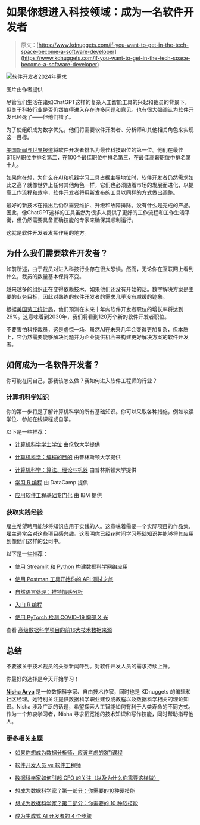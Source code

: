 # 如果你想进入科技领域：成为一名软件开发者

> 原文：[https://www.kdnuggets.com/if-you-want-to-get-in-the-tech-space-become-a-software-developer](https://www.kdnuggets.com/if-you-want-to-get-in-the-tech-space-become-a-software-developer)

![软件开发者2024年需求](../Images/a3ea0d00797ef807adde497b1fbb4808.png)

图片由作者提供

尽管我们生活在诸如ChatGPT这样的复杂人工智能工具的兴起和裁员的背景下，但关于科技行业是否仍然值得进入存在许多问题和意见。也有很大强调认为软件开发已经死了——但他们错了。

为了使组织成为数字优先，他们将需要软件开发者、分析师和其他相关角色来实现这一目标。

[美国新闻与世界报道](https://money.usnews.com/careers/best-jobs/rankings/best-technology-jobs)将软件开发者排名为最佳科技职位的第一位。他们在最佳STEM职位中排名第二，在100个最佳职位中排名第三，在最佳高薪职位中排名第十九。

如果你在想，为什么在AI和机器学习工具占据主导地位时，软件开发者仍然需求如此之高？就像世界上任何其他角色一样，它们也必须随着市场的发展而进化，以提高工作流程和效率，软件开发者将用新发布的工具以同样的方式做出调整。

最好的新技术在推出后仍然需要维护、升级和故障排除。没有什么是完成的产品。因此，像ChatGPT这样的工具虽然为很多人提供了更好的工作流程和工作生活平衡，但仍然需要具备正确技能的专家来确保其顺利运行。

这就是软件开发者发挥作用的地方。

## 为什么我们需要软件开发者？

如前所述，由于裁员对进入科技行业存在很大恐惧。然而，无论你在互联网上看到什么，裁员的数量基本保持不变。

越来越多的组织正在变得依赖技术，如果他们还没有开始的话。数字解决方案是主要的业务目标，因此对熟练的软件开发者的需求几乎没有减缓的迹象。

根据[美国劳工统计局](https://www.bls.gov/)，他们预测在未来十年内软件开发者职位的增长率将达到26%。这意味着到2030年，我们将看到120万个新的软件开发者职位。

不要害怕科技裁员，这是虚惊一场。虽然AI在未来几年会变得更加复杂，但本质上，它仍然需要能够解决问题并为企业提供机会来构建更好解决方案的软件开发者。

## 如何成为一名软件开发者？

你可能在问自己，那我该怎么做？我如何进入软件工程师的行业？

### 计算机科学知识

你的第一步将是了解计算机科学的所有基础知识。你可以采取各种措施，例如攻读学位、参加在线课程或自学。

以下是一些推荐：

+   [计算机科学学士学位](https://imp.i384100.net/Py5RZY) 由伦敦大学提供

+   [计算机科学：编程的目的](https://imp.i384100.net/LX9OGY) 由普林斯顿大学提供

+   [计算机科学：算法、理论与机器](https://imp.i384100.net/q4PmqL) 由普林斯顿大学提供

+   [学习 R 编程](https://datacamp.pxf.io/Py5RZQ) 由 DataCamp 提供

+   [应用软件工程基础专门化](https://imp.i384100.net/AW4nD7) 由 IBM 提供

### 获取实践经验

雇主希望聘用能够将知识应用于实践的人。这意味着需要一个实际项目的作品集，雇主通常会对这些项目感兴趣。这表明你已经花时间学习基础知识并能够将其应用到像他们这样的公司中。

以下是一些推荐：

+   [使用 Streamlit 和 Python 构建数据科学网络应用](https://imp.i384100.net/6e4n9G)

+   [使用 Postman 工具开始你的 API 测试之旅](https://imp.i384100.net/3e4yxd)

+   [自然语言处理：推特情感分析](https://imp.i384100.net/vNAQ3j)

+   [入门 R 编程](https://imp.i384100.net/NkjRD2)

+   [使用 PyTorch 检测 COVID-19 胸部 X 光](https://imp.i384100.net/y2Vj3W)

查看 [高级数据科学项目的前16大技术数据来源](https://www.kdnuggets.com/top-16-technical-data-sources-for-advanced-data-science-projects)

## 总结

不要被关于技术裁员的头条新闻吓到。对软件开发人员的需求持续上升。

你最好的选择是今天开始学习！

[](https://www.linkedin.com/in/nisha-arya-ahmed/)****[Nisha Arya](https://www.linkedin.com/in/nisha-arya-ahmed/)**** 是一位数据科学家、自由技术作家，同时也是 KDnuggets 的编辑和社区经理。她特别关注提供数据科学职业建议或教程以及数据科学相关的理论知识。Nisha 涉及广泛的话题，希望探索人工智能如何有利于人类寿命的不同方式。作为一个热衷学习者，Nisha 寻求拓宽她的技术知识和写作技能，同时帮助指导他人。

### 更多相关主题

+   [如果你想成为数据分析师，应该考虑的3门课程](https://www.kdnuggets.com/3-courses-you-should-consider-if-you-want-to-become-a-data-analyst)

+   [软件开发人员 vs 软件工程师](https://www.kdnuggets.com/2022/05/software-developer-software-engineer.html)

+   [数据科学家如何引起 CFO 的关注（以及为什么你需要这样做）](https://www.kdnuggets.com/2021/12/data-scientists-get-ear-cfos-want.html)

+   [想成为数据科学家？第一部分：你需要的10种硬技能](https://www.kdnuggets.com/want-to-become-a-data-scientist-part-1-10-hard-skills-you-need)

+   [想成为数据科学家？第二部分：你需要的 10 种软技能](https://www.kdnuggets.com/want-to-become-a-data-scientist-part-2-10-soft-skills-you-need)

+   [成为生成式 AI 开发者的 4 个步骤](https://www.kdnuggets.com/4-steps-to-become-a-generative-ai-developer)
